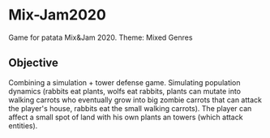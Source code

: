 # Mix-Jam2020

Game for patata Mix&Jam 2020. Theme: Mixed Genres

## Objective
Combining a simulation + tower defense game. Simulating population dynamics (rabbits eat plants, wolfs eat rabbits, plants can mutate into walking carrots who eventually grow into big zombie carrots that can attack the player's house, rabbits eat the small walking carrots). The player can affect a small spot of land with his own plants an towers (which attack entities).
